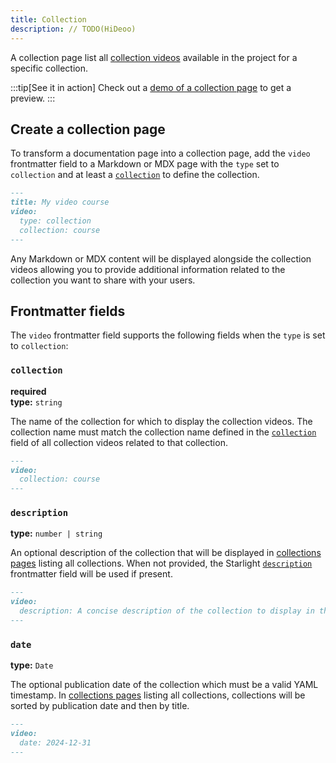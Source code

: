 ```yaml
---
title: Collection
description: // TODO(HiDeoo)
---
```


A collection page list all [collection videos](/content/collection-video/) available in the project for a specific collection.

:::tip[See it in action]
Check out a [demo of a collection page](/demo/video-courses/donec-eleifend/) to get a preview.
:::

## Create a collection page

To transform a documentation page into a collection page, add the `video` frontmatter field to a Markdown or MDX page with the `type` set to `collection` and at least a [`collection`](#collection) to define the collection.

```md title="src/content/docs/course/index.md" {3-5}
---
title: My video course
video:
  type: collection
  collection: course
---
```

Any Markdown or MDX content will be displayed alongside the collection videos allowing you to provide additional information related to the collection you want to share with your users.

## Frontmatter fields

The `video` frontmatter field supports the following fields when the `type` is set to `collection`:

### `collection`

**required**  
**type:** `string`

The name of the collection for which to display the collection videos.
The collection name must match the collection name defined in the [`collection`](/content/collection-video/#collection) field of all collection videos related to that collection.

```md
---
video:
  collection: course
---
```

### `description`

**type:** `number | string`

An optional description of the collection that will be displayed in [collections pages](/content/collections/) listing all collections.
When not provided, the Starlight [`description`](https://starlight.astro.build/reference/frontmatter/#description) frontmatter field will be used if present.

```md
---
video:
  description: A concise description of the collection to display in the collections page.
---
```

### `date`

**type:** `Date`

The optional publication date of the collection which must be a valid YAML timestamp.
In [collections pages](/content/collections/) listing all collections, collections will be sorted by publication date and then by title.

```md
---
video:
  date: 2024-12-31
---
```
